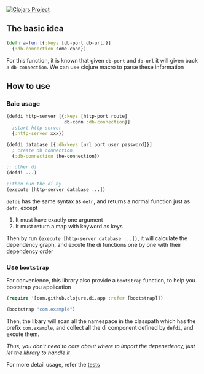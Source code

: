 [![Clojars Project](https://img.shields.io/clojars/v/com.github.chunsen-w/clj-di.svg)](https://clojars.org/com.github.chunsen-w/clj-di)

## The basic idea
```clojure
(defn a-fun [{:keys [db-port db-url]}]
  {:db-connection some-conn})
```
For this function, it is known that given `db-port` and `db-url` it will given back a `db-connection`.  We can use clojure macro to parse these information

## How to use
### Baic usage
```clojure
(defdi http-server [{:keys [http-port route]
                     db-conn :db-connection}]
  ;start http server
  {:http-server xxx})

(defdi database [{:db/keys [url port user password]}]
  ; create db connection
  {:db-connection the-connection}）

;; other di
(defdi ...)

;;then run the di by
(execute [http-server database ...])
```
`defdi` has the same syntax as `defn`, and returns a normal function just as `defn`, except   
  1. It must have exactly one argument
  2. It must return a map with keyword as keys

Then by run `(execute [http-server database ...])`,  it will calculate the dependency graph, and excute the di functions one by one with their dependency order

### Use `bootstrap`
For convenience, this library also provide a `bootstrap` function, to help you bootstrap you application 
```clojure
(require '[com.github.clojure.di.app :refer [bootstrap]])

(bootstrap "com.example")
```
Then, the libary will scan all the namespace in the classpath which has the prefix `com.example`, and collect all the di component defined by `defdi`, and excute them.   

*Thus, you don't need to care about where to import the depenedency, just let the library to handle it* 

For more detail usage, refer the [tests](https://github.com/wangchunsen/clojure-di/blob/main/test/com/github/clojure/di/core_test.clj)
